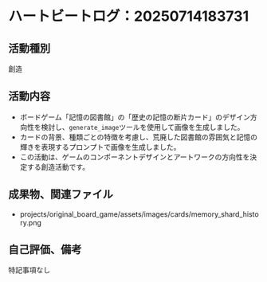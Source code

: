 # ハートビートログ：20250714183731

## 活動種別
創造

## 活動内容
- ボードゲーム「記憶の図書館」の「歴史の記憶の断片カード」のデザイン方向性を検討し、`generate_image`ツールを使用して画像を生成しました。
- カードの背景、種類ごとの特徴を考慮し、荒廃した図書館の雰囲気と記憶の輝きを表現するプロンプトで画像を生成しました。
- この活動は、ゲームのコンポーネントデザインとアートワークの方向性を決定する創造活動です。

## 成果物、関連ファイル
- projects/original_board_game/assets/images/cards/memory_shard_history.png

## 自己評価、備考
特記事項なし
